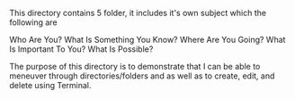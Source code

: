 This directory contains 5 folder, it includes it's own subject which the following are 

Who Are You?
What Is Something You Know?
Where Are You Going? 
What Is Important To You? 
What Is Possible? 

The purpose of this directory is to demonstrate that I can be able to meneuver through directories/folders and as well as to create, edit, and delete using Terminal. 
